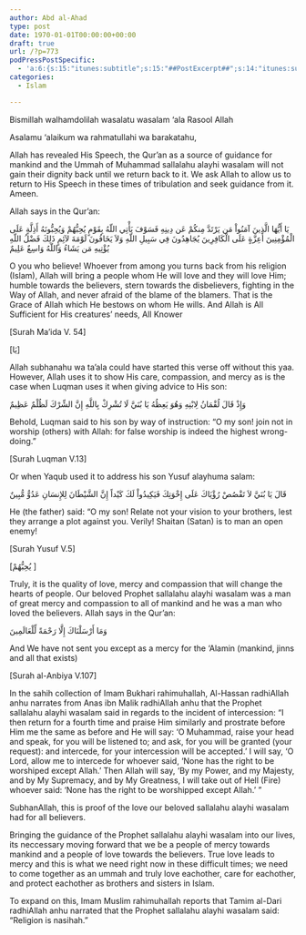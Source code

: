 ```yaml
---
author: Abd al-Ahad
type: post
date: 1970-01-01T00:00:00+00:00
draft: true
url: /?p=773
podPressPostSpecific:
  - 'a:6:{s:15:"itunes:subtitle";s:15:"##PostExcerpt##";s:14:"itunes:summary";s:15:"##PostExcerpt##";s:15:"itunes:keywords";s:17:"##WordPressCats##";s:13:"itunes:author";s:10:"##Global##";s:15:"itunes:explicit";s:7:"Default";s:12:"itunes:block";s:7:"Default";}'
categories:
  - Islam

---
```

Bismillah walhamdolilah wasalatu wasalam &#8216;ala Rasool Allah

Asalamu &#8216;alaikum wa rahmatullahi wa barakatahu,

Allah has revealed His Speech, the Qur&#8217;an as a source of guidance for mankind and the Ummah of Muhammad sallalahu alayhi wasalam will not gain their dignity back until we return back to it. We ask Allah to allow us to return to His Speech in these times of tribulation and seek guidance from it. Ameen.

Allah says in the Qur&#8217;an:

يَا أَيُّهَا الَّذِينَ آمَنُواْ مَن يَرْتَدَّ مِنكُمْ عَن دِينِهِ فَسَوْفَ يَأْتِي اللّهُ بِقَوْمٍ يُحِبُّهُمْ وَيُحِبُّونَهُ أَذِلَّةٍ عَلَى الْمُؤْمِنِينَ أَعِزَّةٍ عَلَى الْكَافِرِينَ يُجَاهِدُونَ فِي سَبِيلِ اللّهِ وَلاَ يَخَافُونَ لَوْمَةَ لآئِمٍ ذَلِكَ فَضْلُ اللّهِ يُؤْتِيهِ مَن يَشَاءُ وَاللّهُ وَاسِعٌ عَلِيمٌ

O you who believe! Whoever from among you turns back from his religion (Islam), Allah will bring a people whom He will love and they will love Him; humble towards the believers, stern towards the disbelievers, fighting in the Way of Allah, and never afraid of the blame of the blamers. That is the Grace of Allah which He bestows on whom He wills. And Allah is All Sufficient for His creatures&#8217; needs, All Knower

[Surah Ma&#8217;ida V. 54]

[يَا]

Allah subhanahu wa ta&#8217;ala could have started this verse off without this yaa. However, Allah uses it to show His care, compassion, and mercy as is the case when Luqman uses it when giving advice to His son:

وَإِذْ قَالَ لُقْمَانُ لِابْنِهِ وَهُوَ يَعِظُهُ يَا بُنَيَّ لَا تُشْرِكْ بِاللَّهِ إِنَّ الشِّرْكَ لَظُلْمٌ عَظِيمٌ

Behold, Luqman said to his son by way of instruction: &#8220;O my son! join not in worship (others) with Allah: for false worship is indeed the highest wrong-doing.&#8221;

[Surah Luqman V.13]

Or when Yaqub used it to address his son Yusuf alayhuma salam:

قَالَ يَا بُنَيَّ لاَ تَقْصُصْ رُؤْيَاكَ عَلَى إِخْوَتِكَ فَيَكِيدُواْ لَكَ كَيْداً إِنَّ الشَّيْطَانَ لِلإِنسَانِ عَدُوٌّ مُّبِينٌ

He (the father) said: &#8220;O my son! Relate not your vision to your brothers, lest they arrange a plot against you. Verily! Shaitan (Satan) is to man an open enemy!

[Surah Yusuf V.5]

[يُحِبُّهُمْ ]

Truly, it is the quality of love, mercy and compassion that will change the hearts of people. Our beloved Prophet sallalahu alayhi wasalam was a man of great mercy and compassion to all of mankind and he was a man who loved the believers. Allah says in the Qur&#8217;an:

وَمَا أَرْسَلْنَاكَ إِلَّا رَحْمَةً لِّلْعَالَمِينَ

And We have not sent you except as a mercy for the &#8216;Alamin (mankind, jinns and all that exists)

[Surah al-Anbiya V.107]

In the sahih collection of Imam Bukhari rahimuhallah, Al-Hassan radhiAllah anhu narrates from Anas ibn Malik radhiAllah anhu that the Prophet sallalahu alayhi wasalam said in regards to the incident of intercession: &#8220;I then return for a fourth time and praise Him similarly and prostrate before Him me the same as before and He will say: &#8216;O Muhammad, raise your head and speak, for you will be listened to; and ask, for you will be granted (your request): and intercede, for your intercession will be accepted.&#8217; I will say, &#8216;O Lord, allow me to intercede for whoever said, &#8216;None has the right to be worshiped except Allah.&#8217; Then Allah will say, &#8216;By my Power, and my Majesty, and by My Supremacy, and by My Greatness, I will take out of Hell (Fire) whoever said: &#8216;None has the right to be worshipped except Allah.&#8217; &#8221;

SubhanAllah, this is proof of the love our beloved sallalahu alayhi wasalam had for all believers.

Bringing the guidance of the Prophet sallalahu alayhi wasalam into our lives, its neccessary moving forward that we be a people of mercy towards mankind and a people of love towards the believers. True love leads to mercy and this is what we need right now in these difficult times; we need to come together as an ummah and truly love eachother, care for eachother, and protect eachother as brothers and sisters in Islam.

To expand on this, Imam Muslim rahimuhallah reports that Tamim al-Dari radhiAllah anhu narrated that the Prophet sallalahu alayhi wasalam said: &#8220;Religion is nasihah.&#8221;